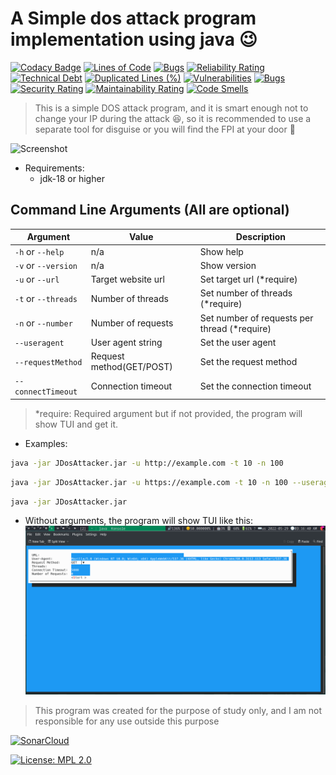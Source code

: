 # A Simple dos attack program implementation using java 😉

[![Codacy Badge](https://api.codacy.com/project/badge/Grade/f1993d62ce2c4e4d815d688c20abaa81)](https://app.codacy.com/gh/Anas-Elgarhy/JDosAttacker?utm_source=github.com&utm_medium=referral&utm_content=Anas-Elgarhy/JDosAttacker&utm_campaign=Badge_Grade_Settings)
[![Lines of Code](https://sonarcloud.io/api/project_badges/measure?project=Anas-Elgarhy_JDosAttacker&metric=ncloc)](https://sonarcloud.io/summary/new_code?id=Anas-Elgarhy_JDosAttacker)
[![Bugs](https://sonarcloud.io/api/project_badges/measure?project=Anas-Elgarhy_JDosAttacker&metric=bugs)](https://sonarcloud.io/summary/new_code?id=Anas-Elgarhy_JDosAttacker)
[![Reliability Rating](https://sonarcloud.io/api/project_badges/measure?project=Anas-Elgarhy_JDosAttacker&metric=reliability_rating)](https://sonarcloud.io/summary/new_code?id=Anas-Elgarhy_JDosAttacker)
[![Technical Debt](https://sonarcloud.io/api/project_badges/measure?project=Anas-Elgarhy_JDosAttacker&metric=sqale_index)](https://sonarcloud.io/summary/new_code?id=Anas-Elgarhy_JDosAttacker)
[![Duplicated Lines (%)](https://sonarcloud.io/api/project_badges/measure?project=Anas-Elgarhy_JDosAttacker&metric=duplicated_lines_density)](https://sonarcloud.io/summary/new_code?id=Anas-Elgarhy_JDosAttacker)
[![Vulnerabilities](https://sonarcloud.io/api/project_badges/measure?project=Anas-Elgarhy_JDosAttacker&metric=vulnerabilities)](https://sonarcloud.io/summary/new_code?id=Anas-Elgarhy_JDosAttacker)
[![Bugs](https://sonarcloud.io/api/project_badges/measure?project=Anas-Elgarhy_JDosAttacker&metric=bugs)](https://sonarcloud.io/summary/new_code?id=Anas-Elgarhy_JDosAttacker)
[![Security Rating](https://sonarcloud.io/api/project_badges/measure?project=Anas-Elgarhy_JDosAttacker&metric=security_rating)](https://sonarcloud.io/summary/new_code?id=Anas-Elgarhy_JDosAttacker)
[![Maintainability Rating](https://sonarcloud.io/api/project_badges/measure?project=Anas-Elgarhy_JDosAttacker&metric=sqale_rating)](https://sonarcloud.io/summary/new_code?id=Anas-Elgarhy_JDosAttacker)
[![Code Smells](https://sonarcloud.io/api/project_badges/measure?project=Anas-Elgarhy_JDosAttacker&metric=code_smells)](https://sonarcloud.io/summary/new_code?id=Anas-Elgarhy_JDosAttacker)


> This is a simple DOS attack program, and it is smart enough not to change your IP during the attack 😆, so it is recommended to use a separate tool for disguise or you will find the FPI at your door 🙂

![Screenshot](./Screenshots/jdosattack.gif)

- Requirements:
    - jdk-18 or higher

## Command Line Arguments (All are optional)

| Argument            | Value                    | Description                                  |
|---------------------|--------------------------|----------------------------------------------|
| `-h` or `--help`    | n/a                      | Show help                                    |
| `-v` or `--version` | n/a                      | Show version                                 |
| `-u` or `--url`     | Target website url       | Set target url (*require)                    |
| `-t` or `--threads` | Number of threads        | Set number of threads (*require)             |
| `-n` or `--number`  | Number of requests       | Set number of requests per thread (*require) |
| `--useragent`       | User agent string        | Set the user agent                           |
| `--requestMethod`   | Request method(GET/POST) | Set the request method                       |
| `--connectTimeout`  | Connection timeout       | Set the connection timeout                   |

> *require: Required argument but if not provided, the program will show TUI and get it.

- Examples:
```bash
java -jar JDosAttacker.jar -u http://example.com -t 10 -n 100
```
```bash
java -jar JDosAttacker.jar -u https://example.com -t 10 -n 100 --useragent "Mozilla/5.0 (X11; Linux x86_64) AppleWebKit/537.36 (KHTML, like Gecko) Chrome/101.0.0.0 Safari/537.36"
```
```bash
java -jar JDosAttacker.jar
```
- Without arguments, the program will show TUI like this:
![TUI](./Screenshots/TUI.png)

> This program was created for the purpose of study only, and I am not responsible for any use outside this purpose

[![SonarCloud](https://sonarcloud.io/images/project_badges/sonarcloud-black.svg)](https://sonarcloud.io/summary/new_code?id=Anas-Elgarhy_JDosAttacker)

[![License: MPL 2.0](https://img.shields.io/badge/License-MPL%202.0-brightgreen.svg)](https://opensource.org/licenses/MPL-2.0)